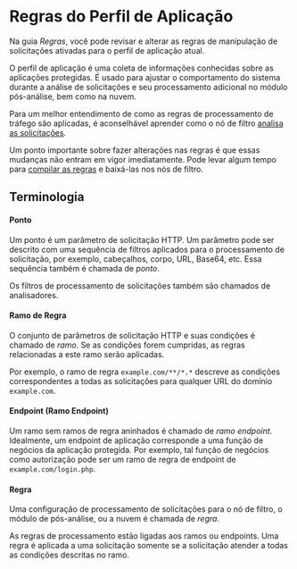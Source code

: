 [link-request-processing]:      request-processing.md
[link-rules-compiling]:         rules.md


# Regras do Perfil de Aplicação

Na guia *Regras*, você pode revisar e alterar as regras de manipulação de solicitações ativadas para o perfil de aplicação atual.

O perfil de aplicação é uma coleta de informações conhecidas sobre as aplicações protegidas. É usado para ajustar o comportamento do sistema durante a análise de solicitações e seu processamento adicional no módulo pós-análise, bem como na nuvem.

Para um melhor entendimento de como as regras de processamento de tráfego são aplicadas, é aconselhável aprender como o nó de filtro [analisa as solicitações][link-request-processing].

Um ponto importante sobre fazer alterações nas regras é que essas mudanças não entram em vigor imediatamente. Pode levar algum tempo para [compilar as regras][link-rules-compiling] e baixá-las nos nós de filtro.

## Terminologia

#### Ponto

Um ponto é um parâmetro de solicitação HTTP. Um parâmetro pode ser descrito com uma sequência de filtros aplicados para o processamento de solicitação, por exemplo, cabeçalhos, corpo, URL, Base64, etc. Essa sequência também é chamada de *ponto*.

Os filtros de processamento de solicitações também são chamados de analisadores.


#### Ramo de Regra

O conjunto de parâmetros de solicitação HTTP e suas condições é chamado de *ramo*. Se as condições forem cumpridas, as regras relacionadas a este ramo serão aplicadas.

Por exemplo, o ramo de regra `example.com/**/*.*` descreve as condições correspondentes a todas as solicitações para qualquer URL do domínio `example.com`.


#### Endpoint (Ramo Endpoint)
Um ramo sem ramos de regra aninhados é chamado de *ramo endpoint*. Idealmente, um endpoint de aplicação corresponde a uma função de negócios da aplicação protegida. Por exemplo, tal função de negócios como autorização pode ser um ramo de regra de endpoint de `example.com/login.php`.


#### Regra
Uma configuração de processamento de solicitações para o nó de filtro, o módulo de pós-análise, ou a nuvem é chamada de *regra*.

As regras de processamento estão ligadas aos ramos ou endpoints. Uma regra é aplicada a uma solicitação somente se a solicitação atender a todas as condições descritas no ramo.